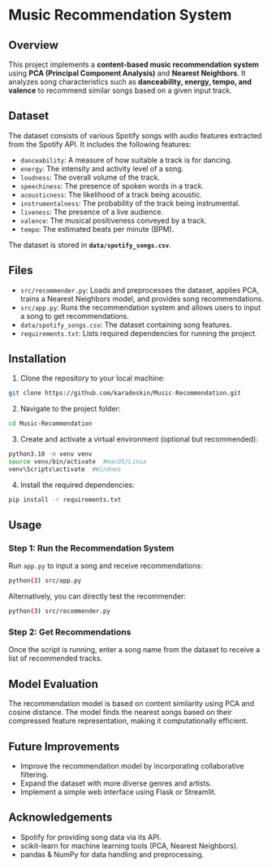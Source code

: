 # Music Recommendation System

## Overview

This project implements a **content-based music recommendation system** using **PCA (Principal Component Analysis)** and **Nearest Neighbors**. It analyzes song characteristics such as **danceability, energy, tempo, and valence** to recommend similar songs based on a given input track.

## Dataset

The dataset consists of various Spotify songs with audio features extracted from the Spotify API. It includes the following features:
- `danceability`: A measure of how suitable a track is for dancing.
- `energy`: The intensity and activity level of a song.
- `loudness`: The overall volume of the track.
- `speechiness`: The presence of spoken words in a track.
- `acousticness`: The likelihood of a track being acoustic.
- `instrumentalness`: The probability of the track being instrumental.
- `liveness`: The presence of a live audience.
- `valence`: The musical positiveness conveyed by a track.
- `tempo`: The estimated beats per minute (BPM).

The dataset is stored in **`data/spotify_songs.csv`**.

## Files

- `src/recommender.py`: Loads and preprocesses the dataset, applies PCA, trains a Nearest Neighbors model, and provides song recommendations.
- `src/app.py`: Runs the recommendation system and allows users to input a song to get recommendations.
- `data/spotify_songs.csv`: The dataset containing song features.
- `requirements.txt`: Lists required dependencies for running the project.

## Installation

1. Clone the repository to your local machine:
```bash
git clone https://github.com/karadeskin/Music-Recommendation.git
```

2. Navigate to the project folder:
```bash
cd Music-Recommendation
```

3. Create and activate a virtual environment (optional but recommended):
```bash
python3.10 -m venv venv
source venv/bin/activate  #macOS/Linux
venv\Scripts\activate  #Windows
```

4. Install the required dependencies: 
```bash
pip install -r requirements.txt
```

## Usage

### Step 1: Run the Recommendation System 

Run `app.py` to input a song and receive recommendations:
```bash
python(3) src/app.py
```
Alternatively, you can directly test the recommender:
```bash
python(3) src/recommender.py
```

### Step 2: Get Recommendations

Once the script is running, enter a song name from the dataset to receive a list of recommended tracks.

## Model Evaluation 

The recommendation model is based on content similarity using PCA and cosine distance. The model finds the nearest songs based on their compressed feature representation, making it computationally efficient.

## Future Improvements 

* Improve the recommendation model by incorporating collaborative filtering.
* Expand the dataset with more diverse genres and artists.
* Implement a simple web interface using Flask or Streamlit.

## Acknowledgements 

* Spotify for providing song data via its API.
* scikit-learn for machine learning tools (PCA, Nearest Neighbors).
* pandas & NumPy for data handling and preprocessing.
